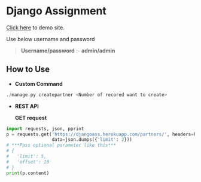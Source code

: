 # Django Assignment

[Click here](https://djangoass.herokuapp.com) to demo site. 

Use below username and password

>**Username/password** :- **admin/admin**


## How to Use 

- **Custom Command**

```python
./manage.py createpartner <Number of recored want to create>
```

- **REST API**

    **GET request**

```python
import requests, json, pprint
p = requests.get('https://djangoass.herokuapp.com/partners/', headers=headers,
                 data=json.dumps({'limit': 2}))
# ***Pass optional parameter like this***
# {
#   'limit': 5, 
#   'offset': 10
# }
print(p.content)
```


